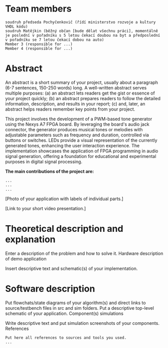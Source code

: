 # Team members

    soudruh předseda Pochyčenkovič (řídí ministerstvo rozvoje a kultury VHDL kódu)
    soudruh Matějkin (běžný občan [bude dělat všechnu práci], momentálně je poslední v pořadníku s 5 letou čekací doubou na byt a předposlední v pořadníku se 7 letou čekací dobou na auto)
    Member 3 (responsible for ...)
    Member 4 (responsible for ...)

# Abstract

An abstract is a short summary of your project, usually about a paragraph (6-7 sentences, 150-250 words) long. A well-written abstract serves multiple purposes: (a) an abstract lets readers get the gist or essence of your project quickly; (b) an abstract prepares readers to follow the detailed information, description, and results in your report; (c) and, later, an abstract helps readers remember key points from your project.

This project involves the development of a PWM-based tone generator using the Nexys A7 FPGA board. By leveraging the board's audio jack connector, the generator produces musical tones or melodies with adjustable parameters such as frequency and duration, controlled via buttons or switches. LEDs provide a visual representation of the currently generated tones, enhancing the user interaction experience. The implementation showcases the application of FPGA programming in audio signal generation, offering a foundation for educational and experimental purposes in digital signal processing.

**The main contributions of the project are:**

    ...
    ...
    ...

[Photo of your application with labels of individual parts.]

[Link to your short video presentation.]
# Theoretical description and explanation

Enter a description of the problem and how to solve it.
Hardware description of demo application

Insert descriptive text and schematic(s) of your implementation.
# Software description

Put flowchats/state diagrams of your algorithm(s) and direct links to source/testbench files in src and sim folders. Put a descriptive top-level schematic of your application.
Component(s) simulations

Write descriptive text and put simulation screenshots of your components.
References

    Put here all references to sources and tools you used.
    ...
